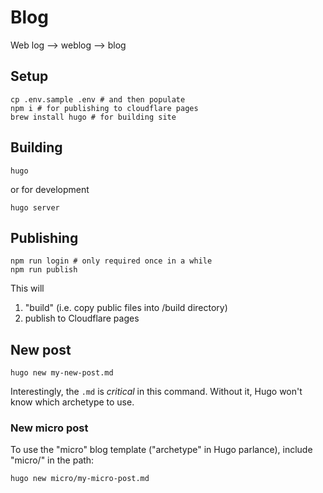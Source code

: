 # Blog

Web log --> weblog --> blog

## Setup

```shell
cp .env.sample .env # and then populate
npm i # for publishing to cloudflare pages
brew install hugo # for building site
```

## Building

```shell
hugo
```

or for development

```shell
hugo server
```

## Publishing

```shell
npm run login # only required once in a while
npm run publish
```

This will

1. "build" (i.e. copy public files into /build directory)
2. publish to Cloudflare pages

## New post

```
hugo new my-new-post.md
```

Interestingly, the `.md` is _critical_ in this command. Without it, Hugo won't know which archetype to use.

### New micro post

To use the "micro" blog template ("archetype" in Hugo parlance), include "micro/" in the path:

```
hugo new micro/my-micro-post.md
```